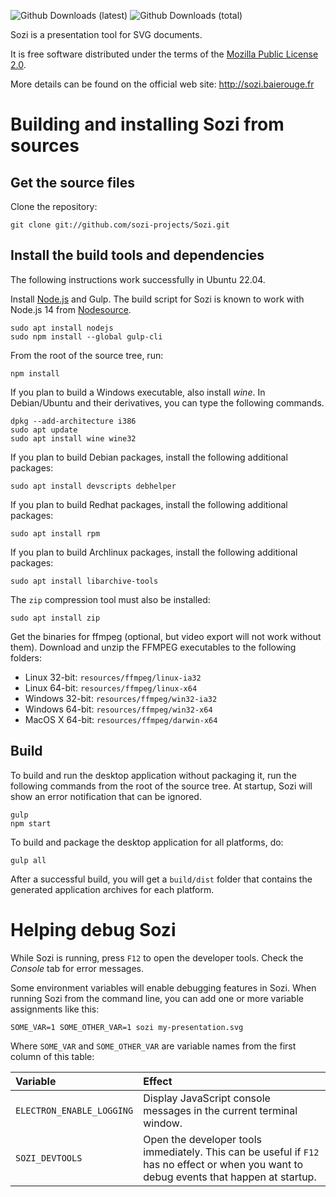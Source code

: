 
![Github Downloads (latest)](https://img.shields.io/github/downloads/sozi-projects/Sozi/latest/total.svg?style=flat-square)
![Github Downloads (total)](https://img.shields.io/github/downloads/sozi-projects/Sozi/total.svg?style=flat-square)

Sozi is a presentation tool for SVG documents.

It is free software distributed under the terms of the
[Mozilla Public License 2.0](https://www.mozilla.org/MPL/2.0/).

More details can be found on the official web site: <http://sozi.baierouge.fr>

Building and installing Sozi from sources
=========================================

Get the source files
--------------------

Clone the repository:

    git clone git://github.com/sozi-projects/Sozi.git


Install the build tools and dependencies
----------------------------------------

The following instructions work successfully in Ubuntu 22.04.

Install [Node.js](http://nodejs.org/) and Gulp.
The build script for Sozi is known to work with Node.js 14 from [Nodesource](https://github.com/nodesource/distributions).

    sudo apt install nodejs
    sudo npm install --global gulp-cli

From the root of the source tree, run:

    npm install

If you plan to build a Windows executable, also install *wine*.
In Debian/Ubuntu and their derivatives, you can type the following commands.

    dpkg --add-architecture i386
    sudo apt update
    sudo apt install wine wine32

If you plan to build Debian packages, install the following additional packages:

    sudo apt install devscripts debhelper

If you plan to build Redhat packages, install the following additional packages:

    sudo apt install rpm

If you plan to build Archlinux packages, install the following additional packages:

    sudo apt install libarchive-tools

The `zip` compression tool must also be installed:

    sudo apt install zip

Get the binaries for ffmpeg (optional, but video export will not work without them).
Download and unzip the FFMPEG executables to the following folders:

* Linux 32-bit: `resources/ffmpeg/linux-ia32`
* Linux 64-bit: `resources/ffmpeg/linux-x64`
* Windows 32-bit: `resources/ffmpeg/win32-ia32`
* Windows 64-bit: `resources/ffmpeg/win32-x64`
* MacOS X 64-bit: `resources/ffmpeg/darwin-x64`

Build
-----

To build and run the desktop application without packaging it,
run the following commands from the root of the source tree.
At startup, Sozi will show an error notification that can be ignored.

```
gulp
npm start
```

To build and package the desktop application for all platforms, do:

```
gulp all
```

After a successful build, you will get a `build/dist` folder that contains the
generated application archives for each platform.

Helping debug Sozi
==================

While Sozi is running, press `F12` to open the developer tools.
Check the *Console* tab for error messages.

Some environment variables will enable debugging features in Sozi.
When running Sozi from the command line, you can add one
or more variable assignments like this:

```
SOME_VAR=1 SOME_OTHER_VAR=1 sozi my-presentation.svg
```

Where `SOME_VAR` and `SOME_OTHER_VAR` are variable names from the
first column of this table:

| Variable                               | Effect                                                                                                                                   |
|:---------------------------------------|:-----------------------------------------------------------------------------------------------------------------------------------------|
| `ELECTRON_ENABLE_LOGGING`              | Display JavaScript console messages in the current terminal window.                                                                      |
| `SOZI_DEVTOOLS`                        | Open the developer tools immediately. This can be useful if `F12` has no effect or when you want to debug events that happen at startup. |

